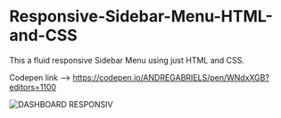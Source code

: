 # Responsive-Sidebar-Menu-HTML-and-CSS
This a fluid responsive Sidebar Menu using just HTML and CSS.

Codepen link --> https://codepen.io/ANDREGABRIELS/pen/WNdxXGB?editors=1100

![DASHBOARD RESPONSIV](https://user-images.githubusercontent.com/60861872/159194891-2163c4ec-d813-4994-ba82-108f459c2cb1.gif)
